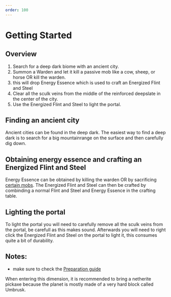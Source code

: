 ```yaml
---
order: 100
---
```

# Getting Started
## Overview
1. Search for a deep dark biome with an ancient city.
2. Summon a Warden and let it kill a passive mob like a cow, sheep, or horse OR kill the warden.
3. this will drop Energy Essence which is used to craft an Energized Flint and Steel
4. Clear all the sculk veins from the middle of the reinforced deepslate in the center of the city.
5. Use the Energized Flint and Steel to light the portal.


## Finding an ancient city
Ancient cities can be found in the deep dark.
The easiest way to find a deep dark is to search for a big mountainrange on the surface and then carefully dig down.
## Obtaining energy essence and crafting an Energized Flint and Steel
Energy Essence can be obtained by killing the warden OR by sacrificing [certain mobs](sacrificable_mob_list).
The Energized Flint and Steel can then be crafted by combinding a normal Flint and Steel and Energy Essence in the crafting table.
## Lighting the portal
To light the portal you will need to carefully remove all the sculk veins from the portal, be carefull as this makes sound.
Afterwards you will need to right click the Energized Flint and Steel on the portal to light it, this consumes quite a bit of durability.

## Notes: 
- make sure to check the [Preparation guide](preparation_guide)


When entering this dimension, it is recommended to bring a netherite pickaxe because the planet is mostly made of a very hard block called Umbrusk.
